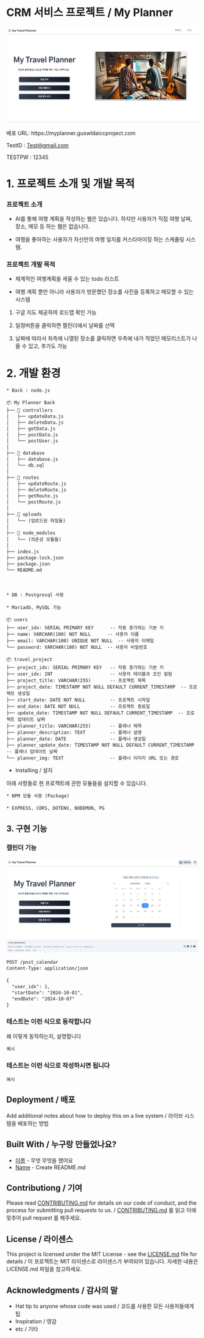 # CRM 서비스 프로젝트 / My Planner

<p align="center">
  <img src="./uploads/mainpage.png">
</p>

<P align="justify">
  배포 URL: https://myplanner.guswldaiccproject.com

  
  TestID : Test@gmail.com


  TESTPW : 12345


</p>

# 1. 프로젝트 소개 및 개발 목적


### 프로젝트 소개
  
  *  AI를 통해 여행 계획을 작성하는 웹은 있습니다. 하지만 사용자가 직접 여행 날짜, 장소, 메모 등 하는 웹은 없습니다.


  * 여행을 좋아하는 사용자가 자신만의 여행 일지를 커스타마이징 하는 스케쥴링 시스템.


### 프로젝트 개발 목적

  * 체계적인 여행계획을 세울 수 있는 todo 리스트 


  * 여행 계획 뿐만 아니라 사용자가 방문했던 장소를 사진을 등록하고 메모할 수 있는 시스템


  1. 구글 지도 제공하여 로드맵 확인 가능


  2. 일정버튼을 클릭하면 캘린더에서 날짜를 선택


  3. 날짜에 따라서 좌측에 나열된 장소를 클릭하면 우측에 내가 적었던 메모리스트가 나올 수 있고, 추가도 가능


# 2. 개발 환경

```
* Back : node.js

📦 My Planner Back
├── 📂 controllers
│   ├── updateData.js
│   ├── deleteData.js
│   ├── getData.js
│   ├── postData.js
│   └── postUser.js
│
├── 📂 database
│   ├── database.js
│   └── db.sql
│
├── 📂 routes
│   ├── updateRoute.js
│   ├── deleteRoute.js
│   ├── getRoute.js
│   └── postRoute.js
│
├── 📂 uploads
│   └── (업로드된 파일들)
│
├── 📂 node_modules
│   └── (의존성 모듈들)
│
├── index.js
├── package-lock.json
├── package.json
└── README.md



* DB : Postgresql 사용

* Mariadb, MySQL 가능

📦 users
├── user_idx: SERIAL PRIMARY KEY      -- 자동 증가하는 기본 키
├── name: VARCHAR(100) NOT NULL      -- 사용자 이름
├── email: VARCHAR(100) UNIQUE NOT NULL  -- 사용자 이메일 
└── password: VARCHAR(100) NOT NULL  -- 사용자 비밀번호

📦 travel_project
├── project_idx: SERIAL PRIMARY KEY   -- 자동 증가하는 기본 키
├── user_idx: INT                     -- 사용자 테이블과 조인 컬럼 
├── project_title: VARCHAR(255)       -- 프로젝트 제목
├── project_date: TIMESTAMP NOT NULL DEFAULT CURRENT_TIMESTAMP  -- 프로젝트 생성일
├── start_date: DATE NOT NULL         -- 프로젝트 시작일
├── end_date: DATE NOT NULL           -- 프로젝트 종료일
├── update_date: TIMESTAMP NOT NULL DEFAULT CURRENT_TIMESTAMP  -- 프로젝트 업데이트 날짜
├── planner_title: VARCHAR(255)       -- 플래너 제목
├── planner_description: TEXT         -- 플래너 설명
├── planner_date: DATE                -- 플래너 생성일
├── planner_update_date: TIMESTAMP NOT NULL DEFAULT CURRENT_TIMESTAMP  -- 플래너 업데이트 날짜
└── planner_img: TEXT                 -- 플래너 이미지 URL 또는 경로
```

* Installing / 설치

아래 사항들로 현 프로젝트에 관한 모듈들을 설치할 수 있습니다.

```
* NPM 모듈 사용 (Package)

* EXPRESS, CORS, DOTENV, NODEMON, PG
```

## 3.  구현 기능

### 캘린더 기능

<p align="center">
  <img src="./uploads/calendar.png">
</p>

```
POST /post_calendar
Content-Type: application/json

{
  "user_idx": 1,
  "startDate": "2024-10-01",
  "endDate": "2024-10-07"
}

```

### 테스트는 이런 식으로 동작합니다

왜 이렇게 동작하는지, 설명합니다

```
예시
```

### 테스트는 이런 식으로 작성하시면 됩니다

```
예시
```

## Deployment / 배포

Add additional notes about how to deploy this on a live system / 라이브 시스템을 배포하는 방법

## Built With / 누구랑 만들었나요?

* [이름](링크) - 무엇 무엇을 했어요
* [Name](Link) - Create README.md

## Contributiong / 기여

Please read [CONTRIBUTING.md](https://gist.github.com/PurpleBooth/b24679402957c63ec426) for details on our code of conduct, and the process for submitting pull requests to us. / [CONTRIBUTING.md](https://gist.github.com/PurpleBooth/b24679402957c63ec426) 를 읽고 이에 맞추어 pull request 를 해주세요.

## License / 라이센스

This project is licensed under the MIT License - see the [LICENSE.md](https://gist.github.com/PurpleBooth/LICENSE.md) file for details / 이 프로젝트는 MIT 라이센스로 라이센스가 부여되어 있습니다. 자세한 내용은 LICENSE.md 파일을 참고하세요.

## Acknowledgments / 감사의 말

* Hat tip to anyone whose code was used / 코드를 사용한 모든 사용자들에게 팁
* Inspiration / 영감
* etc / 기타

<!-- Stack Icon Refernces -->

[react]: /uploads/react.png
[node]: /uploads/nodejs.png
[pg]: /uploads/pg.png
